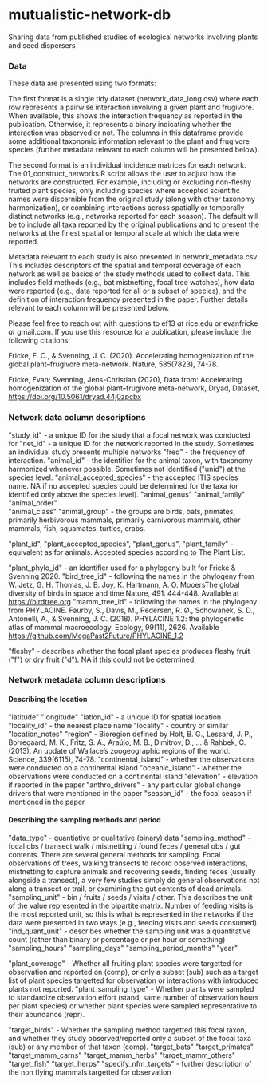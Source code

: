 # mutualistic-network-db
Sharing data from published studies of ecological networks involving plants and seed dispersers


### Data

These data are presented using two formats:

The first format is a single tidy dataset (network_data_long.csv) where each row represents a pairwise interaction involving a given plant and frugivore. When available, this shows the interaction frequency as reported in the publication. Otherwise, it represents a binary indicating whether the interaction was observed or not. The columns in this dataframe provide some additional taxonomic information relevant to the plant and frugivore species (further metadata relevant to each column will be presented below).

The second format is an individual incidence matrices for each network. The 01_construct_networks.R script allows the user to adjust how the networks are constructed. For example, including or excluding non-fleshy fruited plant species, only including species where accepted scientific names were discernible from the original study (along with other taxonomy harmonization), or combining interactions across spatially or temporally distinct networks (e.g., networks reported for each season). The default will be to include all taxa reported by the original publications and to present the networks at the finest spatial or temporal scale at which the data were reported.

Metadata relevant to each study is also presented in network_metadata.csv. This includes descriptors of the spatial and temporal coverage of each network as well as basics of the study methods used to collect data. This includes field methods (e.g., bat mistnetting, focal tree watches), how data were reported (e.g., data reported for all or a subset of species), and the definition of interaction frequency presented in the paper. Further details relevant to each column will be presented below.

Please feel free to reach out with questions to ef13 *at* rice.edu or evanfricke *at* gmail.com. If you use this resource for a publication, please include the following citations:

Fricke, E. C., & Svenning, J. C. (2020). Accelerating homogenization of the global plant–frugivore meta-network. Nature, 585(7823), 74-78.

Fricke, Evan; Svenning, Jens-Christian (2020), Data from: Accelerating homogenization of the global plant–frugivore meta-network, Dryad, Dataset, https://doi.org/10.5061/dryad.44j0zpcbx


### Network data column descriptions

"study_id" - a unique ID for the study that a focal network was conducted for
"net_id" - a unique ID for the network reported in the study. Sometimes an individual study presents multiple networks
"freq" - the frequency of interaction. 
"animal_id" - the identifier for the animal taxon, with taxonomy harmonized whenever possible. Sometimes not identified ("unid") at the species level.
"animal_accepted_species" - the accepted ITIS species name. NA if no accepted species could be determined for the taxa (or identified only above the species level).
"animal_genus"
"animal_family"
"animal_order"  
"animal_class"
"animal_group" - the groups are birds, bats, primates, primarily herbivorous mammals, primarily carnivorous mammals, other mammals, fish, squamates, turtles, crabs.

"plant_id", "plant_accepted_species", "plant_genus", "plant_family" - equivalent as for animals. Accepted species according to The Plant List.

"plant_phylo_id" - an identifier used for a phylogeny built for Fricke & Svenning 2020.
"bird_tree_id" - following the names in the phylogeny from W. Jetz, G. H. Thomas, J. B. Joy, K. Hartmann, A. O. MooersThe global diversity of birds in space and time  Nature, 491: 444-448. Available at https://birdtree.org
"mamm_tree_id" - following the names in the phylogeny from PHYLACINE. Faurby, S., Davis, M., Pedersen, R. Ø., Schowanek, S. D., Antonelli, A., & Svenning, J. C. (2018). PHYLACINE 1.2: the phylogenetic atlas of mammal macroecology. Ecology, 99(11), 2626. Available https://github.com/MegaPast2Future/PHYLACINE_1.2



"fleshy" - describes whether the focal plant species produces fleshy fruit ("f") or dry fruit ("d"). NA if this could not be determined.



### Network metadata column descriptions

#### Describing the location
"latitude"
"longitude" 
"latlon_id" - a unique ID for spatial location
"locality_id" - the nearest place name
"locality" - country or similar
"location_notes" 
"region" - Bioregion defined by Holt, B. G., Lessard, J. P., Borregaard, M. K., Fritz, S. A., Araújo, M. B., Dimitrov, D., ... & Rahbek, C. (2013). An update of Wallace’s zoogeographic regions of the world. Science, 339(6115), 74-78.
"continental_island" - whether the observations were conducted on a continental island
"oceanic_island" - whether the observations were conducted on a continental island
"elevation" - elevation if reported in the paper
"anthro_drivers" - any particular global change drivers that were mentioned in the paper
"season_id" - the focal season if mentioned in the paper

#### Describing the sampling methods and period
"data_type" - quantiative or qualitative (binary) data
"sampling_method" - focal obs / transect walk / mistnetting / found feces / general obs / gut contents. There are several general methods for sampling. Focal observations of trees, walking transects to record observed interactions, mistnetting to capture animals and recovering seeds, finding feces (usually alongside a transect), a very few studies simply do general observations not along a transect or trail, or examining the gut contents of dead animals.
"sampling_unit" - bin / fruits / seeds / visits / other. This describes the unit of the value represented in the bipartite matrix. Number of feeding visits is the most reported unit, so this is what is represented in the networks if the data were presented in two ways (e.g., feeding visits and seeds consumed).
"ind_quant_unit" - describes whether the sampling unit was a quantitative count (rather than binary or percentage or per hour or something)
"sampling_hours" 
"sampling_days" 
"sampling_period_months" 
"year" 

"plant_coverage" - Whether all fruiting plant species were targetted for observation and reported on (comp), or only a subset (sub) such as a target list of plant species targetted for observation or interactions with introduced plants not reported.
"plant_sampling_type" - Whether plants were sampled to standardize observation effort (stand; same number of observation hours per plant species) or whether plant species were sampled representative to their abundance (repr).

"target_birds" - Whether the sampling method targetted this focal taxon, and whether they study observed/reported only a subset of the focal taxa (sub) or any member of that taxon (comp).
"target_bats" 
"target_primates" 
"target_mamm_carns" 
"target_mamm_herbs" 
"target_mamm_others" 
"target_fish" 
"target_herps" 
"specify_nfm_targets" - further description of the non flying mammals targetted for observation



